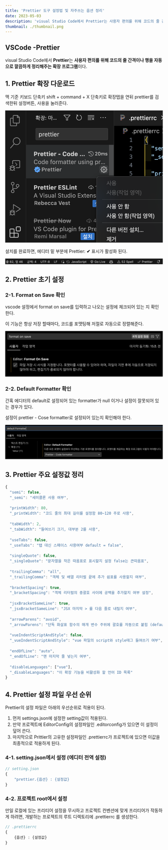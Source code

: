 ```yaml
---
title: 'Prettier 도구 설정법 및 자주쓰는 옵션 정리'
date: 2023-05-03
description: 'visual Studio Code에서 Prettier는 사용자 편의를 위해 코드의 줄 간격이나 행을 자동으로 깔끔하게 정리해주는 확장 프로그램이다.'
thumbnail: ./thumbnail.png
---
```


## VSCode -Prettier

visual Studio Code에서 **Prettier**는 **사용자 편의를 위해 코드의 줄 간격이나 행을 자동으로 깔끔하게 정리해주는 확장 프로그램**이다.

## 1. Prettier 확장 다운로드

맥 기준 키보드 단축키 shift + command + X 단축키로 확장탭을 연뒤 prettier를 검색한뒤 설정버튼, 사용을 눌러준다.

![extention.png](./extention.png)

설치를 완료하면, 에디터 밑 부분에 Prettier: **✔** 표시가 활성화 된다.

![status.png](./status.png)

## 2. Prettier 초기 설정

### 2-1. Format on Save 확인

vscode 설정에서 format on save를 입력하고 나오는 설정에 체크되어 있는 지 확인한다.

이 기능은 항상 저장 할때마다, 코드를 포맷팅해 저절로 자동으로 정렬해준다.

![format.png](./format.png)

### 2-2. Default Formatter 확인

간혹 에디터의 default로 설정되어 있는 formatter가 null 이거나 설정이 잘못되어 있는 경우가 있다.

설정이 prettier - Cose formatter로 설정되어 있는지 확인해야 한다.

![default.png](./default.png)

## 3. Prettier 주요 설정값 정리

```jsx
{
  "semi": false,
  "_semi": "세미콜론 사용 여부",

  "printWidth": 80,
  "_printWidth": "코드 줄의 최대 길이를 설정함 80~120 주로 사용",

  "tabWidth": 2,
  "_tabWidth": "들여쓰기 크기, 대부분 2를 사용",

  "useTabs": false,
  "_useTabs": "탭 대신 스패이스 사용여부 default = false",

  "singleQuote": false,
  "_singleQuote": "문자열을 작은 따옴표로 표시할지 설정 false는 큰따옴표",

  "trailingComma": "all",
  "_trailingComma": "객체 및 배열 리터럴 끝에 추가 쉼표를 사용할지 여부",

  "bracketSpacing": true,
  "_bracketSpacing": "객체 리터럴의 중괄호 사이에 공백을 추가할지 여부 설정",

  "jsxBracketSameLine": true,
  "_jsxBracketSameLine": "JSX 마지막 > 를 다음 줄로 내릴지 여부",

  "arrowParens": "avoid",
  "_arrowParens": "단독 화살표 함수의 매개 변수 주위에 괄호를 자동으로 붙힘 (default ='avoid')",

  "vueIndentScriptAndStyle": false,
  "_vueIndentScriptAndStyle": "vue 파일의 script와 style태그 들여쓰기 여부",

  "endOfLine": "auto",
  "_endOfLine": "맨 마지막 줄 넣는지 여부",

  "disableLanguages": ["vue"],
  "_disableLanguages": "이 확장 기능을 비활성화 할 언어 ID 목록"
}
```

## 4. Prettier 설정 파일 우선 순위

Prettier의 설정 파일은 아래의 우선순위로 적용이 된다.

1. 먼저 settings.json에 설정한 setting값이 적용된다.
2. 만약 프로젝트에 EditorConfig의 설정파일인 .editorconfig가 있으면 이 설정이 덮어 쓴다.
3. 마지막으로 Prittier의 고유한 설정파일인 .prettierrc가 프로젝트에 있으면 이값을 최종적으로 적용하게 된다.

### 4-1. setting.json에서 설정 (에디터 전역 설정)

```jsx
// setting.json
{
	"prettier.{옵션} : {설정값}
}
```

### 4-2. 프로젝트 root에서 설정

만일 로컬에 있는 프리티어 설정을 무시하고 프로젝트 컨벤션에 맞게 프리티어가 작동하게 하려면, 개발하는 프로젝트의 루트 디렉토리에 .prettierrc 를 생성한다.

```jsx
// .prettierrc
{
	{옵션} : {설정값}
}
```
